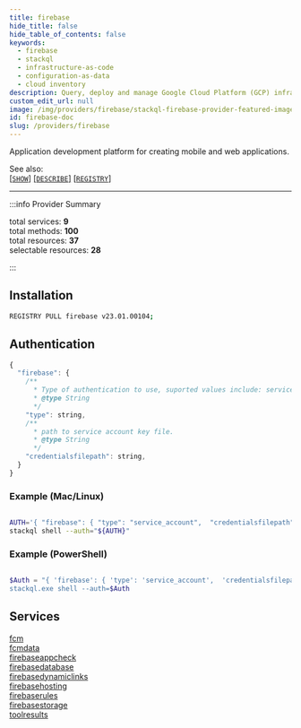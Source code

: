```yaml
---
title: firebase
hide_title: false
hide_table_of_contents: false
keywords:
  - firebase
  - stackql
  - infrastructure-as-code
  - configuration-as-data
  - cloud inventory
description: Query, deploy and manage Google Cloud Platform (GCP) infrastructure and resources using SQL
custom_edit_url: null
image: /img/providers/firebase/stackql-firebase-provider-featured-image.png
id: firebase-doc
slug: /providers/firebase
---
```

Application development platform for creating mobile and web applications.  

See also:   
[[` SHOW `]](https://stackql.io/docs/language-spec/show) [[` DESCRIBE `]](https://stackql.io/docs/language-spec/describe)  [[` REGISTRY `]](https://stackql.io/docs/language-spec/registry)
* * * 

:::info Provider Summary

<div class="row">
<div class="providerDocColumn">
<span>total services:&nbsp;<b>9</b></span><br />
<span>total methods:&nbsp;<b>100</b></span><br />
</div>
<div class="providerDocColumn">
<span>total resources:&nbsp;<b>37</b></span><br />
<span>selectable resources:&nbsp;<b>28</b></span><br />
</div>
</div>

:::

## Installation
```bash
REGISTRY PULL firebase v23.01.00104;
```

## Authentication
```javascript
{
  "firebase": {
    /**
      * Type of authentication to use, suported values include: service_account, interactive
      * @type String
      */
    "type": string, 
    /**
      * path to service account key file.
      * @type String
      */
    "credentialsfilepath": string, 
  }
}
```
### Example (Mac/Linux)
```bash

AUTH='{ "firebase": { "type": "service_account",  "credentialsfilepath": "creds/sa-key.json" }}'
stackql shell --auth="${AUTH}"

```
### Example (PowerShell)
```powershell

$Auth = "{ 'firebase': { 'type': 'service_account',  'credentialsfilepath': 'creds/sa-key.json' }}'
stackql.exe shell --auth=$Auth

```
## Services
<div class="row">
<div class="providerDocColumn">
<a href="/providers/firebase/fcm/">fcm</a><br />
<a href="/providers/firebase/fcmdata/">fcmdata</a><br />
<a href="/providers/firebase/firebaseappcheck/">firebaseappcheck</a><br />
<a href="/providers/firebase/firebasedatabase/">firebasedatabase</a><br />
<a href="/providers/firebase/firebasedynamiclinks/">firebasedynamiclinks</a><br />
</div>
<div class="providerDocColumn">
<a href="/providers/firebase/firebasehosting/">firebasehosting</a><br />
<a href="/providers/firebase/firebaserules/">firebaserules</a><br />
<a href="/providers/firebase/firebasestorage/">firebasestorage</a><br />
<a href="/providers/firebase/toolresults/">toolresults</a><br />
</div>
</div>

